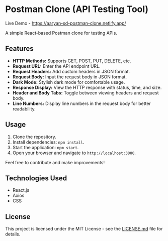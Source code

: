 # Postman Clone (API Testing Tool)

Live Demo - https://aaryan-sd-postman-clone.netlify.app/

A simple React-based Postman clone for testing APIs.

## Features

- **HTTP Methods:** Supports GET, POST, PUT, DELETE, etc.
- **Request URL:** Enter the API endpoint URL.
- **Request Headers:** Add custom headers in JSON format.
- **Request Body:** Input the request body in JSON format.
- **Dark Mode:** Stylish dark mode for comfortable usage.
- **Response Display:** View the HTTP response with status, time, and size.
- **Header and Body Tabs:** Toggle between viewing headers and request body.
- **Line Numbers:** Display line numbers in the request body for better readability.

## Usage

1. Clone the repository.
2. Install dependencies: `npm install`.
3. Start the application: `npm start`.
4. Open your browser and navigate to `http://localhost:3000`.

Feel free to contribute and make improvements!

## Technologies Used

- React.js
- Axios
- CSS

## License

This project is licensed under the MIT License - see the [LICENSE.md](LICENSE.md) file for details.
